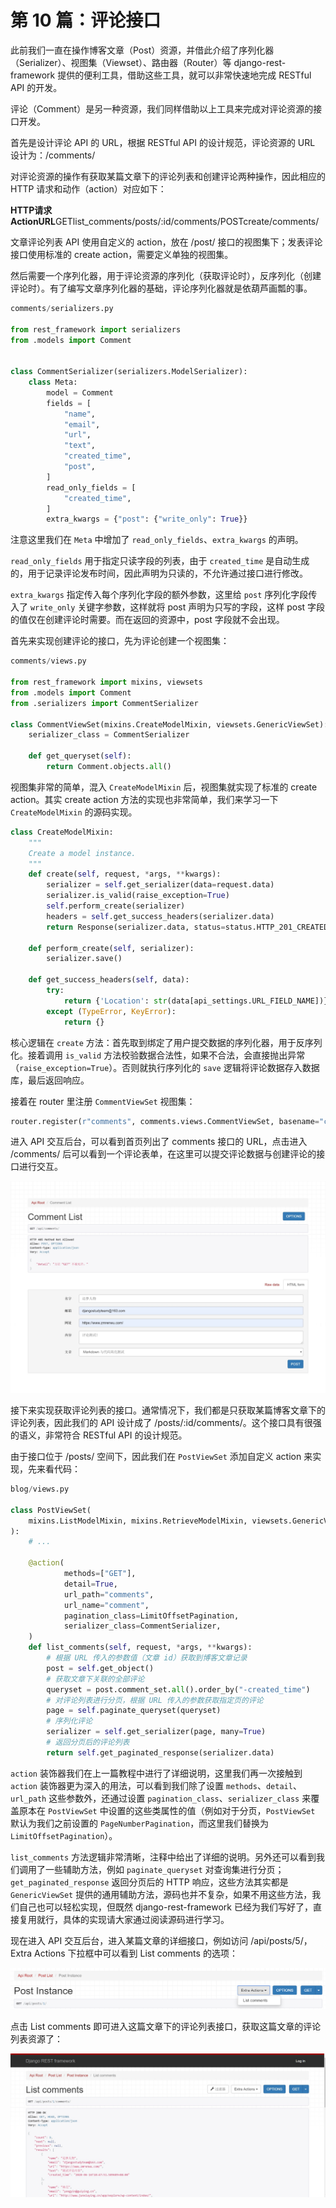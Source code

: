 # 第 10 篇：评论接口

此前我们一直在操作博客文章（Post）资源，并借此介绍了序列化器（Serializer）、视图集（Viewset）、路由器（Router）等 django-rest-framework 提供的便利工具，借助这些工具，就可以非常快速地完成 RESTful API 的开发。

评论（Comment）是另一种资源，我们同样借助以上工具来完成对评论资源的接口开发。

首先是设计评论 API 的 URL，根据 RESTful API 的设计规范，评论资源的 URL 设计为：/comments/

对评论资源的操作有获取某篇文章下的评论列表和创建评论两种操作，因此相应的 HTTP 请求和动作（action）对应如下：

**HTTP请求ActionURL**GETlist_comments/posts/:id/comments/POSTcreate/comments/

文章评论列表 API 使用自定义的 action，放在 /post/ 接口的视图集下；发表评论接口使用标准的 create action，需要定义单独的视图集。

然后需要一个序列化器，用于评论资源的序列化（获取评论时），反序列化（创建评论时）。有了编写文章序列化器的基础，评论序列化器就是依葫芦画瓢的事。

```python
comments/serializers.py

from rest_framework import serializers
from .models import Comment


class CommentSerializer(serializers.ModelSerializer):
    class Meta:
        model = Comment
        fields = [
            "name",
            "email",
            "url",
            "text",
            "created_time",
            "post",
        ]
        read_only_fields = [
            "created_time",
        ]
        extra_kwargs = {"post": {"write_only": True}}
```

注意这里我们在 `Meta` 中增加了 `read_only_fields`、`extra_kwargs` 的声明。

`read_only_fields` 用于指定只读字段的列表，由于 `created_time` 是自动生成的，用于记录评论发布时间，因此声明为只读的，不允许通过接口进行修改。

`extra_kwargs` 指定传入每个序列化字段的额外参数，这里给 `post` 序列化字段传入了 `write_only` 关键字参数，这样就将 post 声明为只写的字段，这样 post 字段的值仅在创建评论时需要。而在返回的资源中，post 字段就不会出现。

首先来实现创建评论的接口，先为评论创建一个视图集：

```python
comments/views.py

from rest_framework import mixins, viewsets
from .models import Comment
from .serializers import CommentSerializer

class CommentViewSet(mixins.CreateModelMixin, viewsets.GenericViewSet):
    serializer_class = CommentSerializer

    def get_queryset(self):
        return Comment.objects.all()
```

视图集非常的简单，混入 `CreateModelMixin` 后，视图集就实现了标准的 create action。其实 create action 方法的实现也非常简单，我们来学习一下 `CreateModelMixin` 的源码实现。

```python
class CreateModelMixin:
    """
    Create a model instance.
    """
    def create(self, request, *args, **kwargs):
        serializer = self.get_serializer(data=request.data)
        serializer.is_valid(raise_exception=True)
        self.perform_create(serializer)
        headers = self.get_success_headers(serializer.data)
        return Response(serializer.data, status=status.HTTP_201_CREATED, headers=headers)

    def perform_create(self, serializer):
        serializer.save()

    def get_success_headers(self, data):
        try:
            return {'Location': str(data[api_settings.URL_FIELD_NAME])}
        except (TypeError, KeyError):
            return {}
```

核心逻辑在 `create` 方法：首先取到绑定了用户提交数据的序列化器，用于反序列化。接着调用 `is_valid` 方法校验数据合法性，如果不合法，会直接抛出异常（`raise_exception=True`）。否则就执行序列化的 `save` 逻辑将评论数据存入数据库，最后返回响应。

接着在 router 里注册 `CommentViewSet` 视图集：

```python
router.register(r"comments", comments.views.CommentViewSet, basename="comment")
```

进入 API 交互后台，可以看到首页列出了 comments 接口的 URL，点击进入 /comments/ 后可以看到一个评论表单，在这里可以提交评论数据与创建评论的接口进行交互。

![img](.\img\10\1.jpg)

接下来实现获取评论列表的接口。通常情况下，我们都是只获取某篇博客文章下的评论列表，因此我们的 API 设计成了 /posts/:id/comments/。这个接口具有很强的语义，非常符合 RESTful API 的设计规范。

由于接口位于 /posts/ 空间下，因此我们在 `PostViewSet` 添加自定义 action 来实现，先来看代码：

```python
blog/views.py

class PostViewSet(
    mixins.ListModelMixin, mixins.RetrieveModelMixin, viewsets.GenericViewSet
):
    # ...
    
    @action(
            methods=["GET"],
            detail=True,
            url_path="comments",
            url_name="comment",
            pagination_class=LimitOffsetPagination,
            serializer_class=CommentSerializer,
    )
    def list_comments(self, request, *args, **kwargs):
        # 根据 URL 传入的参数值（文章 id）获取到博客文章记录
        post = self.get_object()
        # 获取文章下关联的全部评论
        queryset = post.comment_set.all().order_by("-created_time")
        # 对评论列表进行分页，根据 URL 传入的参数获取指定页的评论
        page = self.paginate_queryset(queryset)
        # 序列化评论
        serializer = self.get_serializer(page, many=True)
        # 返回分页后的评论列表
        return self.get_paginated_response(serializer.data)
```

`action` 装饰器我们在上一篇教程中进行了详细说明，这里我们再一次接触到 `action` 装饰器更为深入的用法，可以看到我们除了设置 `methods`、`detail`、`url_path` 这些参数外，还通过设置 `pagination_class`、`serializer_class` 来覆盖原本在 `PostViewSet` 中设置的这些类属性的值（例如对于分页，`PostViewSet` 默认为我们之前设置的 `PageNumberPagination`，而这里我们替换为 `LimitOffsetPagination`）。

`list_comments` 方法逻辑非常清晰，注释中给出了详细的说明。另外还可以看到我们调用了一些辅助方法，例如 `paginate_queryset` 对查询集进行分页；`get_paginated_response` 返回分页后的 HTTP 响应，这些方法其实都是 `GenericViewSet` 提供的通用辅助方法，源码也并不复杂，如果不用这些方法，我们自己也可以轻松实现，但既然 django-rest-framework 已经为我们写好了，直接复用就行，具体的实现请大家通过阅读源码进行学习。

现在进入 API 交互后台，进入某篇文章的详细接口，例如访问 /api/posts/5/，Extra Actions 下拉框中可以看到 List comments 的选项：

![img](.\img\10\2.png)

点击 List comments 即可进入这篇文章下的评论列表接口，获取这篇文章的评论列表资源了：

![img](.\img\10\3.jpg)